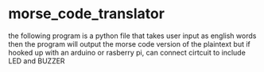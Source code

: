 # morse_code_translator

the following program is a python file that takes user input as english words
then the program will output the morse code version of the plaintext 
but if hooked up with an arduino or rasberry pi, can connect cirtcuit to include LED and BUZZER
